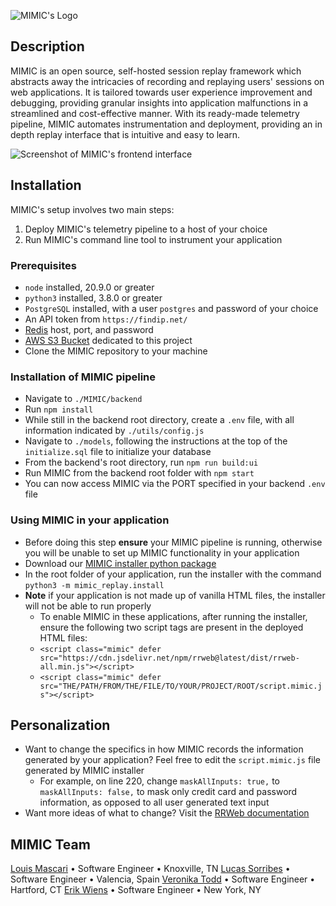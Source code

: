 ![MIMIC's Logo](https://drive.google.com/uc?export=download&id=1T-yxxqTpc6nv7nydOF5TJ1tTAgcJFfRE)
## Description
MIMIC is an open source, self-hosted session replay framework which abstracts away the intricacies of recording and replaying users' sessions on web applications. It is tailored towards user experience improvement and debugging, providing granular insights into application malfunctions in a streamlined and cost-effective manner. With its ready-made telemetry pipeline, MIMIC automates instrumentation and deployment, providing an in depth replay interface that is intuitive and easy to learn. 

![Screenshot of MIMIC's frontend interface](https://lh3.googleusercontent.com/drive-viewer/AKGpihYeL0JI4xo0swcPIaJ5nXd-F8tkpPVbcnZcdDMnMX3fkXmZbDrEAKBWD-I5vvwDkKsS668LBd5bRpmbNC9y1PVpbq0X5bUYEmI=s1600-v0)

## Installation
MIMIC's setup involves two main steps:
1. Deploy MIMIC's telemetry pipeline to a host of your choice
2. Run MIMIC's command line tool to instrument your application

### Prerequisites
- `node` installed, 20.9.0 or greater
- `python3` installed, 3.8.0 or greater
- `PostgreSQL` installed, with a user `postgres` and password of your choice
- An API token from `https://findip.net/`
- [Redis](https://redis.io/) host, port, and password
- [AWS S3 Bucket](https://aws.amazon.com/s3/) dedicated to this project
- Clone the MIMIC repository to your machine

### Installation of MIMIC pipeline
- Navigate to `./MIMIC/backend`
- Run `npm install`
- While still in the backend root directory, create a `.env` file, with all information indicated by `./utils/config.js`
- Navigate to `./models`, following the instructions at the top of the `initialize.sql` file to initialize your database
- From the backend's root directory, run `npm run build:ui`
- Run MIMIC from the backend root folder with `npm start`
- You can now access MIMIC via the PORT specified in your backend `.env` file

### Using MIMIC in your application
- Before doing this step **ensure** your MIMIC pipeline is running, otherwise you will be unable to set up MIMIC functionality in your application
- Download our [MIMIC installer python package](https://pypi.org/project/mimic-replay/)
- In the root folder of your application, run the installer with the command `python3 -m mimic_replay.install`
- **Note** if your application is not made up of vanilla HTML files, the installer will not be able to run properly
  - To enable MIMIC in these applications, after running the installer, ensure the following two script tags are present in the deployed HTML files:
  - `<script class="mimic" defer src="https://cdn.jsdelivr.net/npm/rrweb@latest/dist/rrweb-all.min.js"></script>`
  - `<script class="mimic" defer src="THE/PATH/FROM/THE/FILE/TO/YOUR/PROJECT/ROOT/script.mimic.js"></script>`

## Personalization
- Want to change the specifics in how MIMIC records the information generated by your application? Feel free to edit the `script.mimic.js` file generated by MIMIC installer
  - For example, on line 220, change `maskAllInputs: true,` to `maskAllInputs: false,` to mask only credit card and password information, as opposed to all user generated text input
- Want more ideas of what to change? Visit the [RRWeb documentation](https://github.com/rrweb-io/rrweb/blob/master/guide.md)

## MIMIC Team
[Louis Mascari](https://github.com/Louis-Mascari) • Software Engineer • Knoxville, TN
[Lucas Sorribes](https://github.com/devluxor) • Software Engineer • Valencia, Spain
[Veronika Todd](https://github.com/VSTodd) • Software Engineer • Hartford, CT
[Erik Wiens](https://github.com/ErikWiens) • Software Engineer • New York, NY

